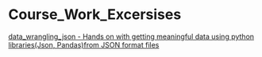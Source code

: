 # Course_Work_Excersises

[data_wrangling_json - Hands on with getting meaningful data using python libraries(Json, Pandas)from JSON format files](https://github.com/nishalpattan/SPRINGBOARD/tree/repo_clean/Course_Work_Excersises/data_wrangling_json)

